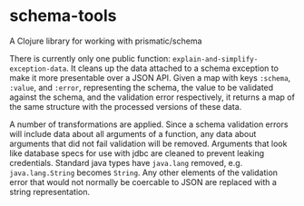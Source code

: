 # schema-tools

A Clojure library for working with prismatic/schema

There is currently only one public function:
`explain-and-simplify-exception-data`. It cleans up the data attached to
a schema exception to make it more presentable over a JSON API. Given a
map with keys `:schema`, `:value`, and `:error`, representing the schema,
the value to be validated against the schema, and the validation error
respectively, it returns a map of the same structure with the processed
versions of these data.

A number of transformations are applied. Since a schema validation
errors will include data about all arguments of a function, any data
about arguments that did not fail validation will be removed. Arguments
that look like database specs for use with jdbc are cleaned to prevent
leaking credentials. Standard java types have `java.lang` removed, e.g.
`java.lang.String` becomes `String`. Any other elements of the
validation error that would not normally be coercable to JSON are
replaced with a string representation.
